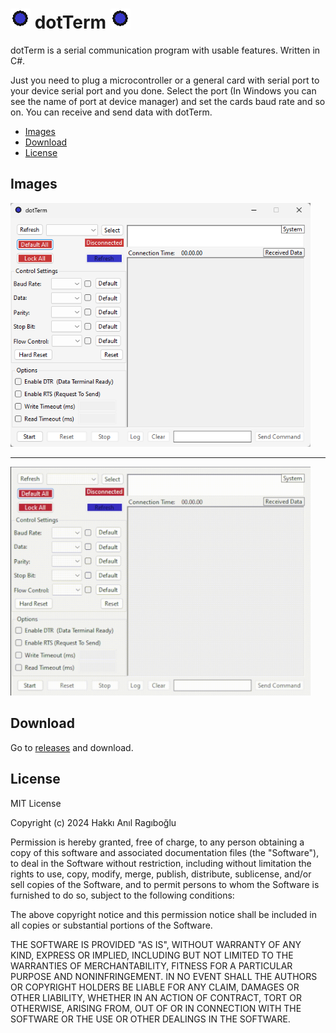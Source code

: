 # ![dot](img/dot.png) dotTerm ![dot](img/dot.png)

dotTerm is a serial communication program with usable features. Written in C#.

Just you need to plug a microcontroller or a general card with serial port to your device serial port and you done. Select the port (In Windows you can see the name of port at device manager) and set the cards baud rate and so on. You can receive and send data with dotTerm.

* [Images](#images)
* [Download](#download)
* [License](#license)

## Images

<img src="img/app.png" width="480">

---

<img src="img/app.gif" width="480">

## Download

Go to [releases](https://github.com/hanilr/dotTerm/releases) and download.

## License

MIT License

Copyright (c) 2024 Hakkı Anıl Ragıboğlu

Permission is hereby granted, free of charge, to any person obtaining a copy
of this software and associated documentation files (the "Software"), to deal
in the Software without restriction, including without limitation the rights
to use, copy, modify, merge, publish, distribute, sublicense, and/or sell
copies of the Software, and to permit persons to whom the Software is
furnished to do so, subject to the following conditions:

The above copyright notice and this permission notice shall be included in all
copies or substantial portions of the Software.

THE SOFTWARE IS PROVIDED "AS IS", WITHOUT WARRANTY OF ANY KIND, EXPRESS OR
IMPLIED, INCLUDING BUT NOT LIMITED TO THE WARRANTIES OF MERCHANTABILITY,
FITNESS FOR A PARTICULAR PURPOSE AND NONINFRINGEMENT. IN NO EVENT SHALL THE
AUTHORS OR COPYRIGHT HOLDERS BE LIABLE FOR ANY CLAIM, DAMAGES OR OTHER
LIABILITY, WHETHER IN AN ACTION OF CONTRACT, TORT OR OTHERWISE, ARISING FROM,
OUT OF OR IN CONNECTION WITH THE SOFTWARE OR THE USE OR OTHER DEALINGS IN THE
SOFTWARE.
